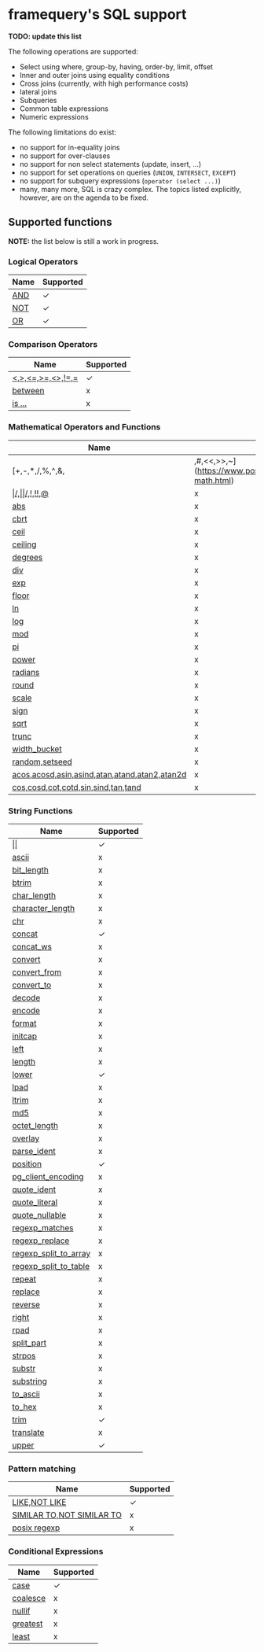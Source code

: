 # framequery's SQL support

**TODO: update this list**

The following operations are supported:

- Select using where, group-by, having, order-by, limit, offset
- Inner and outer joins using equality conditions
- Cross joins (currently, with high performance costs)
- lateral joins
- Subqueries
- Common table expressions
- Numeric expressions

The following limitations do exist:

- no support for in-equality joins
- no support for over-clauses
- no support for non select statements (update, insert, ...)
- no support for set operations on queries (`UNION`, `INTERSECT`, `EXCEPT`)
- no support for subquery expressions (`operator (select ...)`) 
- many, many more, SQL is crazy complex. The topics listed explicitly, however,
  are on the agenda to be fixed.

## Supported functions

**NOTE:** the list below is still a work in progress.

### Logical Operators

|Name | Supported|
|-----|----------|
|[AND](https://www.postgresql.org/docs/9.6/static/functions-logical.html)|✓|
|[NOT](https://www.postgresql.org/docs/9.6/static/functions-logical.html)|✓|
|[OR](https://www.postgresql.org/docs/9.6/static/functions-logical.html)|✓|

### Comparison Operators

|Name | Supported|
|-----|----------|
|[<,>,<=,>=,<>,!=,=](https://www.postgresql.org/docs/9.6/static/functions-comparison.html)|✓|
|[between](https://www.postgresql.org/docs/9.6/static/functions-comparison.html)|x|
|[is ...](https://www.postgresql.org/docs/9.6/static/functions-comparison.html)|x|

### Mathematical Operators and Functions

|Name | Supported|
|-----|----------|
|[+,-,*,/,%,^,&,|,#,<<,>>,~](https://www.postgresql.org/docs/9.6/static/functions-math.html)|✓|
|[&#x7C;/,&#x7C;&#x7C;/,!,!!,@](https://www.postgresql.org/docs/9.6/static/functions-math.html)|x|
|[abs](https://www.postgresql.org/docs/9.6/static/functions-math.html)|x|
|[cbrt](https://www.postgresql.org/docs/9.6/static/functions-math.html)|x|
|[ceil](https://www.postgresql.org/docs/9.6/static/functions-math.html)|x|
|[ceiling](https://www.postgresql.org/docs/9.6/static/functions-math.html)|x|
|[degrees](https://www.postgresql.org/docs/9.6/static/functions-math.html)|x|
|[div](https://www.postgresql.org/docs/9.6/static/functions-math.html)|x|
|[exp](https://www.postgresql.org/docs/9.6/static/functions-math.html)|x|
|[floor](https://www.postgresql.org/docs/9.6/static/functions-math.html)|x|
|[ln](https://www.postgresql.org/docs/9.6/static/functions-math.html)|x|
|[log](https://www.postgresql.org/docs/9.6/static/functions-math.html)|x|
|[mod](https://www.postgresql.org/docs/9.6/static/functions-math.html)|x|
|[pi](https://www.postgresql.org/docs/9.6/static/functions-math.html)|x|
|[power](https://www.postgresql.org/docs/9.6/static/functions-math.html)|x|
|[radians](https://www.postgresql.org/docs/9.6/static/functions-math.html)|x|
|[round](https://www.postgresql.org/docs/9.6/static/functions-math.html)|x|
|[scale](https://www.postgresql.org/docs/9.6/static/functions-math.html)|x|
|[sign](https://www.postgresql.org/docs/9.6/static/functions-math.html)|x|
|[sqrt](https://www.postgresql.org/docs/9.6/static/functions-math.html)|x|
|[trunc](https://www.postgresql.org/docs/9.6/static/functions-math.html)|x|
|[width_bucket](https://www.postgresql.org/docs/9.6/static/functions-math.html)|x|
|[random,setseed](https://www.postgresql.org/docs/9.6/static/functions-math.html)|x|
|[acos,acosd,asin,asind,atan,atand,atan2,atan2d](https://www.postgresql.org/docs/9.6/static/functions-math.html)|x|
|[cos,cosd,cot,cotd,sin,sind,tan,tand](https://www.postgresql.org/docs/9.6/static/functions-math.html)|x|


### String Functions

|Name | Supported|
|-----|----------|
|[&#x7C;&#x7C;](https://www.postgresql.org/docs/9.6/static/functions-string.html)|✓|
|[ascii](https://www.postgresql.org/docs/9.6/static/functions-string.html)|x|
|[bit_length](https://www.postgresql.org/docs/9.6/static/functions-string.html)|x|
|[btrim](https://www.postgresql.org/docs/9.6/static/functions-string.html)|x|
|[char_length](https://www.postgresql.org/docs/9.6/static/functions-string.html)|x|
|[character_length](https://www.postgresql.org/docs/9.6/static/functions-string.html)|x|
|[chr](https://www.postgresql.org/docs/9.6/static/functions-string.html)|x|
|[concat](https://www.postgresql.org/docs/9.6/static/functions-string.html)|✓|
|[concat_ws](https://www.postgresql.org/docs/9.6/static/functions-string.html)|x|
|[convert](https://www.postgresql.org/docs/9.6/static/functions-string.html)|x|
|[convert_from](https://www.postgresql.org/docs/9.6/static/functions-string.html)|x|
|[convert_to](https://www.postgresql.org/docs/9.6/static/functions-string.html)|x|
|[decode](https://www.postgresql.org/docs/9.6/static/functions-string.html)|x|
|[encode](https://www.postgresql.org/docs/9.6/static/functions-string.html)|x|
|[format](https://www.postgresql.org/docs/9.6/static/functions-string.html)|x|
|[initcap](https://www.postgresql.org/docs/9.6/static/functions-string.html)|x|
|[left](https://www.postgresql.org/docs/9.6/static/functions-string.html)|x|
|[length](https://www.postgresql.org/docs/9.6/static/functions-string.html)|x|
|[lower](https://www.postgresql.org/docs/9.6/static/functions-string.html)|✓|
|[lpad](https://www.postgresql.org/docs/9.6/static/functions-string.html)|x|
|[ltrim](https://www.postgresql.org/docs/9.6/static/functions-string.html)|x|
|[md5](https://www.postgresql.org/docs/9.6/static/functions-string.html)|x|
|[octet_length](https://www.postgresql.org/docs/9.6/static/functions-string.html)|x|
|[overlay](https://www.postgresql.org/docs/9.6/static/functions-string.html)|x|
|[parse_ident](https://www.postgresql.org/docs/9.6/static/functions-string.html)|x|
|[position](https://www.postgresql.org/docs/9.6/static/functions-string.html)|✓|
|[pg_client_encoding](https://www.postgresql.org/docs/9.6/static/functions-string.html)|x|
|[quote_ident](https://www.postgresql.org/docs/9.6/static/functions-string.html)|x|
|[quote_literal](https://www.postgresql.org/docs/9.6/static/functions-string.html)|x|
|[quote_nullable](https://www.postgresql.org/docs/9.6/static/functions-string.html)|x|
|[regexp_matches](https://www.postgresql.org/docs/9.6/static/functions-string.html)|x|
|[regexp_replace](https://www.postgresql.org/docs/9.6/static/functions-string.html)|x|
|[regexp_split_to_array](https://www.postgresql.org/docs/9.6/static/functions-string.html)|x|
|[regexp_split_to_table](https://www.postgresql.org/docs/9.6/static/functions-string.html)|x|
|[repeat](https://www.postgresql.org/docs/9.6/static/functions-string.html)|x|
|[replace](https://www.postgresql.org/docs/9.6/static/functions-string.html)|x|
|[reverse](https://www.postgresql.org/docs/9.6/static/functions-string.html)|x|
|[right](https://www.postgresql.org/docs/9.6/static/functions-string.html)|x|
|[rpad](https://www.postgresql.org/docs/9.6/static/functions-string.html)|x|
|[split_part](https://www.postgresql.org/docs/9.6/static/functions-string.html)|x|
|[strpos](https://www.postgresql.org/docs/9.6/static/functions-string.html)|x|
|[substr](https://www.postgresql.org/docs/9.6/static/functions-string.html)|x|
|[substring](https://www.postgresql.org/docs/9.6/static/functions-string.html)|x|
|[to_ascii](https://www.postgresql.org/docs/9.6/static/functions-string.html)|x|
|[to_hex](https://www.postgresql.org/docs/9.6/static/functions-string.html)|x|
|[trim](https://www.postgresql.org/docs/9.6/static/functions-string.html)|✓|
|[translate](https://www.postgresql.org/docs/9.6/static/functions-string.html)|x|
|[upper](https://www.postgresql.org/docs/9.6/static/functions-string.html)|✓|


### Pattern matching

|Name|Supported|
|----|---------|
|[LIKE,NOT LIKE](https://www.postgresql.org/docs/9.6/static/functions-matching.html#FUNCTIONS-LIKE)|✓|
|[SIMILAR TO,NOT SIMILAR TO](https://www.postgresql.org/docs/9.6/static/functions-matching.html#FUNCTIONS-SIMILARTO-REGEXP)|x|
|[posix regexp](https://www.postgresql.org/docs/9.6/static/functions-matching.html#FUNCTIONS-POSIX-REGEXP)|x|

### Conditional Expressions

|Name | Supported|
|-----|----------|
|[case](https://www.postgresql.org/docs/9.6/static/functions-conditional.html#FUNCTIONS-CASE)|✓|
|[coalesce](https://www.postgresql.org/docs/9.6/static/functions-conditional.html#FUNCTIONS-COALESCE-NVL-IFNULL)|x|
|[nullif](https://www.postgresql.org/docs/9.6/static/functions-conditional.html#FUNCTIONS-NULLIF)|x|
|[greatest](https://www.postgresql.org/docs/9.6/static/functions-conditional.html#FUNCTIONS-GREATEST-LEAST)|x|
|[least](https://www.postgresql.org/docs/9.6/static/functions-conditional.html#FUNCTIONS-GREATEST-LEAST)|x|
